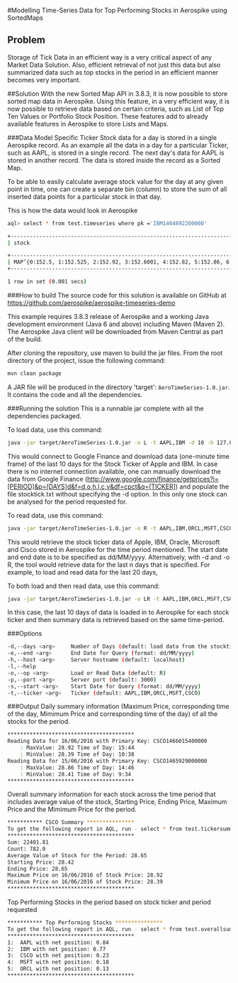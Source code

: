 #Modelling Time-Series Data for Top Performing Stocks in Aerospike using SortedMaps

## Problem
Storage of Tick Data in an efficient way is a very critical aspect of any Market Data Solution. Also, efficient retrieval of not just this data but also summarized data such as top stocks in the period in an efficient manner becomes very important. 

##Solution
With the new Sorted Map API in 3.8.3, it is now possible to store sorted map data in Aerospike. Using this feature, in a very efficient way, it is now possible to retrieve data based on certain criteria, such as List of Top Ten Values or Portfolio Stock Position. These features add to already available features in Aerospike to store Lists and Maps.

###Data Model
Specific Ticker Stock data for a day is stored in a single Aerospike record. As an example all the data in a day for a particular Ticker, such as AAPL, is stored in a single record. The next day's data for AAPL is stored in another record. The data is stored inside the record as a Sorted Map.

To be able to easily calculate average stock value for the day at any given point in time, one can create a separate bin (column) to store the sum of all inserted data points for a particular stock in that day. 

This is how the data would look in Aerospike

```bash
aql> select * from test.timeseries where pk ='IBM1464892200000'

+----------------------------------------------------------------------------------------------------------------------------------------------------------------------------------------------------------------------------------------------------------------+
| stock                                                                                                                                                                                                                                                    | sum           |

+----------------------------------------------------------------------------------------------------------------------------------------------------------------------------------------------------------------------------------------------------------------+
| MAP’{0:152.5, 1:152.525, 2:152.92, 3:152.6001, 4:152.82, 5:152.86, 6:152.703, 7:152.88, 8:152.85, 9:152.77, 10:152.81, 11:152.78, 12:152.74, 13:152.78, 14:152.74, 15:152.75, 16:152.71, 17:152.64, 18:152.5801, 19:152.64, 20:152.56, 21:152.53, 22:152.525,...}’)  | 59565.357 |
+----------------------------------------------------------------------------------------------------------------------------------------------------------------------------------------------------------------------------------------------------------------+

1 row in set (0.001 secs)
```

###How to build
The source code for this solution is available on GitHub at https://github.com/aerospike/aerospike-timeseries-demo 

This example requires 3.8.3 release of Aerospike and a working Java development environment (Java 6 and above) including Maven (Maven 2). The Aerospike Java client will be downloaded from Maven Central as part of the build.

After cloning the repository, use maven to build the jar files. From the root directory of the project, issue the following command:
```bash
mvn clean package
```
A JAR file will be produced in the directory 'target': `AeroTimeSeries-1.0.jar`. It contains the code and all the dependencies.

###Running the solution
This is a runnable jar complete with all the dependencies packaged.

To load data, use this command:
```bash
java -jar target/AeroTimeSeries-1.0.jar -o L -t AAPL,IBM -d 10 -h 127.0.0.1
```
This would connect to Google Finance and download data (one-minute time frame) of the last 10 days for the Stock Ticker of Apple and IBM. In case there is no internet connection available, one can manually download the data from Google Finance (http://www.google.com/finance/getprices?i=[PERIOD]&p=[DAYS]d&f=d,o,h,l,c,v&df=cpct&q=[TICKER]) and populate the file stocktick.txt without specifying the -d option. In this only one stock can be analysed for the period requested for.

To read data, use this command:
```bash
java -jar target/AeroTimeSeries-1.0.jar -o R -t AAPL,IBM,ORCL,MSFT,CSCO -h 127.0.0.1 -s 28/12/2015 -e 30/12/2015
```
This would retrieve the stock ticker data of Apple, IBM, Oracle, Microsoft and Cisco stored in Aerospike for the time period mentioned. The start date and end date is to be specified as dd/MM/yyyy. Alternatively, with -d and -o R, the tool would retrieve data for the last n days that is specified. For example, to load and read data for the last 20 days,

To both load and then read data, use this command:
```bash
java -jar target/AeroTimeSeries-1.0.jar -o LR -t AAPL,IBM,ORCL,MSFT,CSCO -h 127.0.0.1 -d 10
```
In this case, the last 10 days of data is loaded in to Aerospike for each stock ticker and then summary data is retrieved based on the same time-period.

###Options
```bash
-d,--days <arg>     Number of Days (default: load data from the stocktick.txt file)
-e,--end <arg>      End Date for Query (format: dd/MM/yyyy)
-h,--host <arg>     Server hostname (default: localhost)
-l,--help             
-o,--op <arg>       Load or Read Data (default: R)
-p,--port <arg>     Server port (default: 3000)
-s,--start <arg>    Start Date for Query (format: dd/MM/yyyy)
-t,--ticker <arg>   Ticker (default: AAPL,IBM,ORCL,MSFT,CSCO)
```
###Output
Daily summary information (Maximum Price, corresponding time of the day, Mimimum Price and corresponding time of the day) of all the stocks for the period.

```bash
****************************************
Reading Data for 16/06/2016 with Primary Key: CSCO1466015400000
	: MaxValue: 28.92 Time of Day: 15:44
	: MinValue: 28.39 Time of Day: 10:38
Reading Data for 15/06/2016 with Primary Key: CSCO1465929000000
	: MaxValue: 28.86 Time of Day: 14:46
	: MinValue: 28.41 Time of Day: 9:34
****************************************
```
Overall summary information for each stock across the time period that includes average value of the stock, Starting Price, Ending Price, Maximum Price and the Mimimum Price for the period.
```bash
*********** CSCO Summary ***************
To get the following report in AQL, run - select * from test.tickersummary where pk= 209192
****************************************
Sum: 22401.81
Count: 782.0
Average Value of Stock for the Period: 28.65
Starting Price: 28.42
Ending Price: 28.65
Maximum Price on 16/06/2016 of Stock Price: 28.92
Minimum Price on 16/06/2016 of Stock Price: 28.39
****************************************
```

Top Performing Stocks in the period based on stock ticker and period requested
```bash
*********** Top Performing Stocks ***************
To get the following report in AQL, run - select * from test.overallsummary where pk= 608490
****************************************
1:  AAPL with net position: 0.84
2:  IBM with net position: 0.77
3:  CSCO with net position: 0.23
4:  MSFT with net position: 0.18
5:  ORCL with net position: 0.13
****************************************
```
